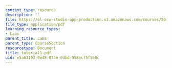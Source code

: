 ```yaml
---
content_type: resource
description: ''
file: https://ol-ocw-studio-app-production.s3.amazonaws.com/courses/20-309-biological-engineering-ii-instrumentation-and-measurement-fall-2006/e5a631930e48074e0dbd558ecf5f560c_tutorial1.pdf
file_type: application/pdf
learning_resource_types:
- Labs
parent_title: Labs
parent_type: CourseSection
resourcetype: Document
title: tutorial1.pdf
uid: e5a63193-0e48-074e-0dbd-558ecf5f560c
---
```

